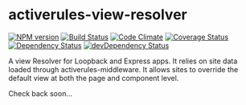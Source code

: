 # activerules-view-resolver

[![NPM version](https://img.shields.io/npm/v/activerules-view-resolver.svg)](https://www.npmjs.com/package/activerules-view-resolver)
[![Build Status](https://travis-ci.org/bwinkers/activerules-view-resolver.svg?branch=master)](https://travis-ci.org/bwinkers/activerules-view-resolver)
[![Code Climate](https://codeclimate.com/github/bwinkers/activerules-view-resolver/badges/gpa.svg)](https://codeclimate.com/github/bwinkers/activerules-view-resolver)
[![Coverage Status](https://img.shields.io/coveralls/bwinkers/activerules-view-resolver.svg)](https://coveralls.io/github/bwinkers/activerules-view-resolver)
[![Dependency Status](https://img.shields.io/david/bwinkers/activerules-view-resolver.svg?label=deps)](https://david-dm.org/bwinkers/activerules-view-resolver)
[![devDependency Status](https://img.shields.io/david/dev/bwinkers/activerules-view-resolver.svg?label=devDeps)](https://david-dm.org/bwinkers/activerules-view-resolver#info=devDependencies)

A view Resolver for Loopback and Express apps. It relies on site data loaded through activerules-middleware.
It allows sites to override the default view at both the page and component level.

Check back soon...
